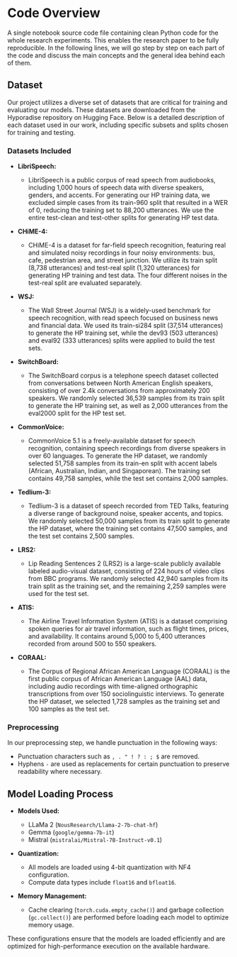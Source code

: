 # Code Overview 
A single notebook source code file containing clean Python code for the whole research experiments. This enables the research paper to be fully reproducible. 
In the following lines, we will go step by step on each part of the code and discuss the main concepts and the general idea behind each of them. 

## Dataset

Our project utilizes a diverse set of datasets that are critical for training and evaluating our models. These datasets are downloaded from the Hyporadise repository on Hugging Face. Below is a detailed description of each dataset used in our work, including specific subsets and splits chosen for training and testing.

### Datasets Included

- **LibriSpeech:** 
  - LibriSpeech is a public corpus of read speech from audiobooks, including 1,000 hours of speech data with diverse speakers, genders, and accents. For generating our HP training data, we excluded simple cases from its train-960 split that resulted in a WER of 0, reducing the training set to 88,200 utterances. We use the entire test-clean and test-other splits for generating HP test data.
  
- **CHiME-4:**
  - CHiME-4 is a dataset for far-field speech recognition, featuring real and simulated noisy recordings in four noisy environments: bus, cafe, pedestrian area, and street junction. We utilize its train split (8,738 utterances) and test-real split (1,320 utterances) for generating HP training and test data. The four different noises in the test-real split are evaluated separately.

- **WSJ:**
  - The Wall Street Journal (WSJ) is a widely-used benchmark for speech recognition, with read speech focused on business news and financial data. We used its train-si284 split (37,514 utterances) to generate the HP training set, while the dev93 (503 utterances) and eval92 (333 utterances) splits were applied to build the test sets.

- **SwitchBoard:**
  - The SwitchBoard corpus is a telephone speech dataset collected from conversations between North American English speakers, consisting of over 2.4k conversations from approximately 200 speakers. We randomly selected 36,539 samples from its train split to generate the HP training set, as well as 2,000 utterances from the eval2000 split for the HP test set.

- **CommonVoice:**
  - CommonVoice 5.1 is a freely-available dataset for speech recognition, containing speech recordings from diverse speakers in over 60 languages. To generate the HP dataset, we randomly selected 51,758 samples from its train-en split with accent labels (African, Australian, Indian, and Singaporean). The training set contains 49,758 samples, while the test set contains 2,000 samples.

- **Tedlium-3:**
  - Tedlium-3 is a dataset of speech recorded from TED Talks, featuring a diverse range of background noise, speaker accents, and topics. We randomly selected 50,000 samples from its train split to generate the HP dataset, where the training set contains 47,500 samples, and the test set contains 2,500 samples.

- **LRS2:**
  - Lip Reading Sentences 2 (LRS2) is a large-scale publicly available labeled audio-visual dataset, consisting of 224 hours of video clips from BBC programs. We randomly selected 42,940 samples from its train split as the training set, and the remaining 2,259 samples were used for the test set.

- **ATIS:**
  - The Airline Travel Information System (ATIS) is a dataset comprising spoken queries for air travel information, such as flight times, prices, and availability. It contains around 5,000 to 5,400 utterances recorded from around 500 to 550 speakers.

- **CORAAL:**
  - The Corpus of Regional African American Language (CORAAL) is the first public corpus of African American Language (AAL) data, including audio recordings with time-aligned orthographic transcriptions from over 150 sociolinguistic interviews. To generate the HP dataset, we selected 1,728 samples as the training set and 100 samples as the test set.

### Preprocessing

In our preprocessing step, we handle punctuation in the following ways:

- Punctuation characters such as `, . " ! ? : ; $` are removed.
- Hyphens `-` are used as replacements for certain punctuation to preserve readability where necessary.

## Model Loading Process

- **Models Used:**
  - LLaMa 2 (`NousResearch/Llama-2-7b-chat-hf`)
  - Gemma (`google/gemma-7b-it`)
  - Mistral (`mistralai/Mistral-7B-Instruct-v0.1`)

- **Quantization:**
  - All models are loaded using 4-bit quantization with NF4 configuration.
  - Compute data types include `float16` and `bfloat16`.

- **Memory Management:**
  - Cache clearing (`torch.cuda.empty_cache()`) and garbage collection (`gc.collect()`) are performed before loading each model to optimize memory usage.

These configurations ensure that the models are loaded efficiently and are optimized for high-performance execution on the available hardware.
